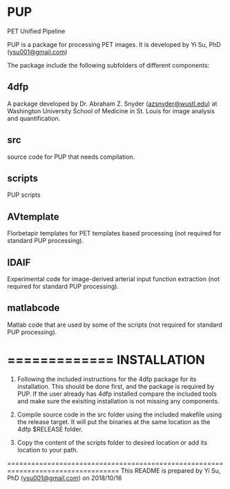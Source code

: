 PUP
===

PET Unified Pipeline

PUP is a package for processing PET images. It is developed by Yi Su, PhD (ysu001@gmail.com)

The package include the following subfolders of different components:

4dfp
----
A package developed by Dr. Abraham Z. Snyder (azsnyder@wustl.edu) at Washington University School of Medicine in St. Louis for image analysis and quantification.

src
----
source code for PUP that needs compilation.

scripts
---- 
PUP scripts

AVtemplate
---- 
Florbetapir templates for PET templates based processing (not required for standard PUP processing).

IDAIF
----
Experimental code for image-derived arterial input function extraction (not required for standard PUP processing). 

matlabcode
----
Matlab code that are used by some of the scripts (not required for standard PUP processing).

=============
INSTALLATION
=============

1. Following the included instructions for the 4dfp package for its installation. This should be done first, and the package is required by PUP. If the user already has 4dfp installed compare the included tools and make sure the exisiting installation is not missing any components.

2. Compile source code in the src folder using the included makefile using the release target. It will put the binaries at the same location as the 4dfp $RELEASE folder.

3. Copy the content of the scripts folder to desired location or add its location to your path.

==================================================================================
This README is prepared by Yi Su, PhD (ysu001@gmail.com) on 2018/10/16 

